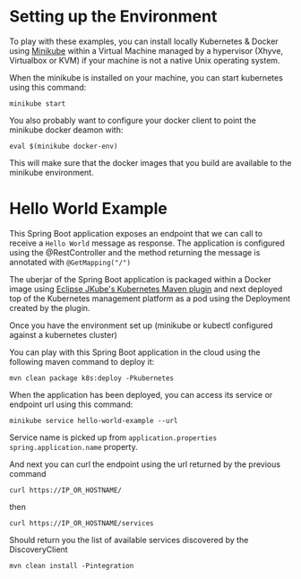 # Setting up the Environment

To play with these examples, you can install locally Kubernetes & Docker using [Minikube](https://kubernetes.io/docs/getting-started-guides/minikube/) within a Virtual Machine
managed by a hypervisor (Xhyve, Virtualbox or KVM) if your machine is not a native Unix operating system.

  
When the minikube  is installed on your machine, you can start kubernetes using this command:
```
minikube start
```

You also probably want to configure your docker client to point the minikube docker deamon with:
```
eval $(minikube docker-env)
```

This will make sure that the docker images that you build are available to the minikube environment.

# Hello World Example

This Spring Boot application exposes an endpoint that we can call to receive a `Hello World` message as response. The application is configured using the 
@RestController and the method returning the message is annotated with `@GetMapping("/")` 

The uberjar of the Spring Boot application is packaged within a Docker image using [Eclipse JKube's Kubernetes Maven plugin](https://www.eclipse.org/jkube/docs/kubernetes-maven-plugin) and next deployed top of the Kubernetes management platform as a pod 
using the Deployment created by the plugin.


Once you have the environment set up (minikube or kubectl configured against a kubernetes cluster)

You can play with this Spring Boot application in the cloud using the following maven command to deploy it:
```
mvn clean package k8s:deploy -Pkubernetes
```  

When the application has been deployed, you can access its service or endpoint url using this command:
```   
minikube service hello-world-example --url
```
Service name is picked up from `application.properties` `spring.application.name` property.
  
And next you can curl the endpoint using the url returned by the previous command

``` 
curl https://IP_OR_HOSTNAME/
```

then

``` 
curl https://IP_OR_HOSTNAME/services
```     

Should return you the list of available services discovered by the DiscoveryClient     
     
``` 
mvn clean install -Pintegration
```
